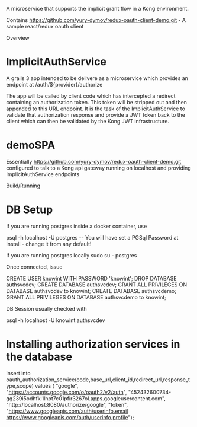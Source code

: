 

A microservice that supports the implicit grant flow in a Kong environment.

Contains https://github.com/yury-dymov/redux-oauth-client-demo.git - A sample react/redux oauth client


Overview

# ImplicitAuthService 

A grails 3 app intended to be delivere as a microservice which provides an endpoint at /auth/${provider}/authorize

The app will be called by client code which has intercepted a redirect containing an authorization token. This token will be stripped out
and then appended to this URL endpoint. It is the task of the ImplicitAuthService to validate that authorization response and provide a JWT token
back to the client which can then be validated by the Kong JWT infrastructure.


# demoSPA

Essentially https://github.com/yury-dymov/redux-oauth-client-demo.git configured to talk to a Kong api gateway running on localhost and providing ImplicitAuthService endpoints

Build/Running



# DB Setup

If you are running postgres inside a docker container, use

psql -h localhost -U postgres
-- You will have set a PGSql Password at install - change it from any default!

If you are running postgres locally sudo su - postgres

Once connected, issue

CREATE USER knowint WITH PASSWORD 'knowint';
DROP DATABASE authsvcdev;
CREATE DATABASE authsvcdev;
GRANT ALL PRIVILEGES ON DATABASE authsvcdev to knowint;
CREATE DATABASE authsvcdemo;
GRANT ALL PRIVILEGES ON DATABASE authsvcdemo to knowint;

DB Session usually checked with

psql -h localhost -U knowint authsvcdev

# Installing authorization services in the database

insert into oauth_authorization_service(code,base_url,client_id,redirect_url,response_type,scope) 
values ( "google", "https://accounts.google.com/o/oauth2/v2/auth", 
"452432600734-gg239i5odhfki1lhpt7c01pfir3267ol.apps.googleusercontent.com", 
"http://localhost:8080/authorize/google", 
"token", 
"https://www.googleapis.com/auth/userinfo.email https://www.googleapis.com/auth/userinfo.profile"); 

